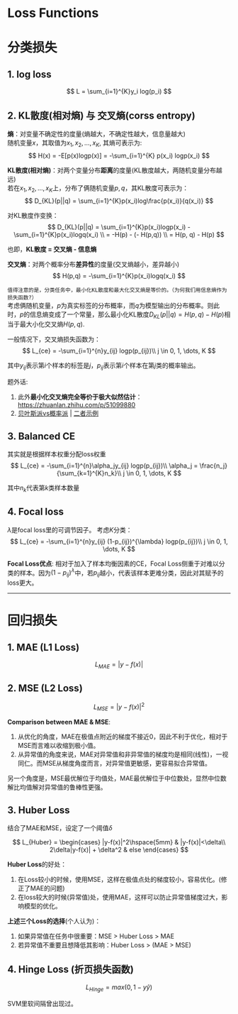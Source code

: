 # Loss Functions
# 分类损失
## 1. log loss
$$
L = \sum_{i=1}^{K}y_i log(p_i)  
$$

## 2. KL散度(相对熵) 与 交叉熵(corss entropy)
**熵**：对变量不确定性的度量(熵越大，不确定性越大，信息量越大)  
随机变量$x$，其取值为$x_1, x_2, \dots, x_K$, 其熵可表示为:
$$
H(x) = -E[p(x)logp(x)] = -\sum_{i=1}^{K} p(x_i) logp(x_i) 
$$

**KL散度(相对熵)**：对两个变量分布**距离**的度量(KL散度越大，两随机变量分布越远)   
若在$x_1, x_2, \dots, x_K$上，分布了俩随机变量$p, q$，其KL散度可表示为：
$$
D_{KL}(p||q) = \sum_{i=1}^{K}p(x_i)log\frac{p(x_i)}{q(x_i)}
$$   

对KL散度作变换：
$$
D_{KL}(p||q) = \sum_{i=1}^{K}p(x_i)logp(x_i) - \sum_{i=1}^{K}p(x_i)logq(x_i) \\
= -H(p) - (- H(p,q)) \\
= H(p, q) - H(p)
$$

也即，**KL散度 = 交叉熵 - 信息熵**

**交叉熵**：对两个概率分布**差异性**的度量(交叉熵越小，差异越小)
$$
H(p,q) = -\sum_{i=1}^{K}p(x_i)logq(x_i)
$$

`值得注意的是，分类任务中，最小化KL散度和最大化交叉熵是等价的。（为何我们用信息熵作为损失函数?）`  
考虑俩随机变量，$p$为真实标签的分布概率，而$q$为模型输出的分布概率。则此时，$p$的信息熵变成了一个常量，那么最小化KL散度$D_{KL}(p||q) = H(p, q) - H(p)$相当于最大小化交叉熵$H(p,q)$.

一般情况下，交叉熵损失函数为：
$$
L_{ce} = -\sum_{i=1}^{n}y_{ij} logp(p_{ij})\\
j \in 0, 1, \dots, K 
$$

其中$y_{ij}$表示第$i$个样本的标签是$j$，$p_{ij}$表示第$i$个样本在第$j$类的概率输出。

题外话:
1. 此外**最小化交叉熵完全等价于极大似然估计**：https://zhuanlan.zhihu.com/p/51099880
2. [贝叶斯派vs概率派](https://earyant.github.io/posts/%E6%9C%BA%E5%99%A8%E5%AD%A6%E4%B9%A0%E7%9F%A5%E8%AF%86%E6%95%B4%E7%90%86/4-%E6%9C%BA%E5%99%A8%E5%AD%A6%E4%B9%A0%E5%9F%BA%E7%A1%80/%E5%9F%BA%E7%A1%80%E7%90%86%E8%AE%BA%20-%20%E9%A2%91%E7%8E%87%E6%B4%BE%20vs%20%E8%B4%9D%E5%8F%B6%E6%96%AF%E6%B4%BE/#:~:text=%E8%B4%9D%E5%8F%B6%E6%96%AF%E6%B4%BE%E8%AE%A4%E4%B8%BA%E4%B8%96%E7%95%8C,%E5%85%88%E9%AA%8C%E6%A6%82%E7%8E%87%E7%9A%84%E4%BF%AE%E6%AD%A3%E3%80%82) | [二者示例](https://blog.csdn.net/fq_wallow/article/details/104383057)

## 3. Balanced CE
其实就是根据样本权重分配loss权重
$$
L_{ce} = -\sum_{i=1}^{n}\alpha_jy_{ij} logp(p_{ij})\\
\alpha_j = \frac{n_j}{\sum_{k=1}^{K}n_k}\\
j \in 0, 1, \dots, K 
$$

其中$n_k$代表第$k$类样本数量

## 4. Focal loss
$\lambda$是focal loss里的可调节因子。
考虑$K$分类：
$$
L_{ce} = -\sum_{i=1}^{n}y_{ij} (1-p_{ij})^{\lambda} logp(p_{ij})\\
j \in 0, 1, \dots, K 
$$

**Focal Loss优点**:
相对于加入了样本均衡因素的CE，Focal Loss侧重于对难以分类的样本。因为$(1-p_{ij})^{\lambda}$中，若$p_{ij}$越小，代表该样本更难分类，因此对其赋予的loss更大。

-----
# 回归损失
## 1. MAE (L1 Loss)

$$
L_{MAE} = |y - f(x)|
$$

## 2. MSE (L2 Loss)

$$
L_{MSE} = |y - f(x)|^2
$$

**Comparison between MAE & MSE**:
1. 从优化的角度，MAE在极值点附近的梯度不接近0，因此不利于优化，相对于MSE而言难以收缩到极小值。 
2. 从异常值的角度来说，MAE对异常值和非异常值的梯度均是相同(线性)，一视同仁。而MSE从梯度角度而言，对异常值更敏感，更容易拟合异常值。

另一个角度是，MSE最优解位于均值处，MAE最优解位于中位数处，显然中位数解比均值解对异常值的鲁棒性更强。

## 3. Huber Loss
结合了MAE和MSE，设定了一个阈值$\delta$

$$
L_{Huber} = 
\begin{cases}
|y-f(x)|^2\hspace{5mm} & |y-f(x)|<\delta\\
2\delta|y-f(x)| + \delta^2 & else
\end{cases}
$$

**Huber Loss**的好处：
1. 在Loss较小的时候，使用MSE，这样在极值点处的梯度较小，容易优化。(修正了MAE的问题)
2. 在loss较大的时候(异常值)处，使用MAE，这样可以防止异常值梯度过大，影响模型的优化。

**上述三个Loss的选择**(个人认为)：
1. 如果异常值在任务中很重要：MSE > Huber Loss > MAE
2. 若异常值不重要且想降低其影响：Huber Loss > (MAE > MSE)

## 4. Hinge Loss (折页损失函数)

$$
L_{Hinge} = max(0, 1-y\hat{y})
$$

SVM里软间隔曾出现过。
